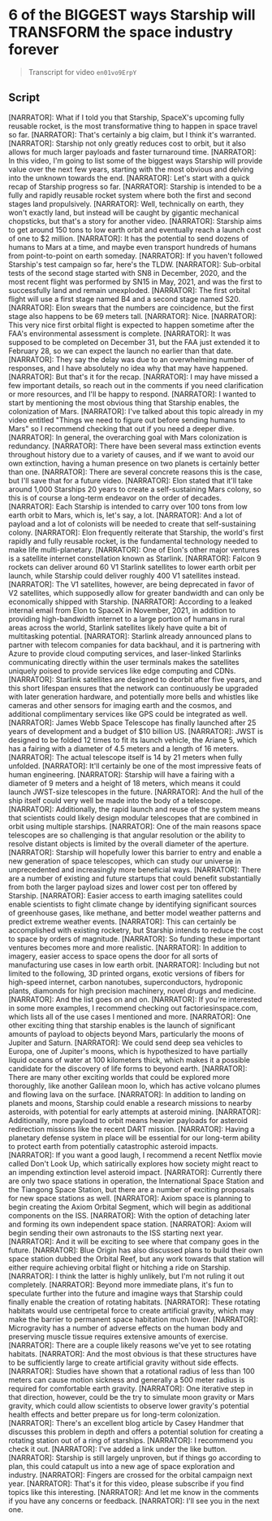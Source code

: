 # 6 of the BIGGEST ways Starship will TRANSFORM the space industry forever

> Transcript for video `en01vo9ErpY`

## Script
[NARRATOR]: What if I told you that Starship, SpaceX's upcoming fully reusable rocket, is the most transformative thing to happen in space travel so far.
[NARRATOR]: That's certainly a big claim, but I think it's warranted.
[NARRATOR]: Starship not only greatly reduces cost to orbit, but it also allows for much larger payloads and faster turnaround time.
[NARRATOR]: In this video, I'm going to list some of the biggest ways Starship will provide value over the next few years, starting with the most obvious and delving into the unknown towards the end.
[NARRATOR]: Let's start with a quick recap of Starship progress so far.
[NARRATOR]: Starship is intended to be a fully and rapidly reusable rocket system where both the first and second stages land propulsively.
[NARRATOR]: Well, technically on earth, they won't exactly land, but instead will be caught by gigantic mechanical chopsticks, but that's a story for another video.
[NARRATOR]: Starship aims to get around 150 tons to low earth orbit and eventually reach a launch cost of one to $2 million.
[NARRATOR]: It has the potential to send dozens of humans to Mars at a time, and maybe even transport hundreds of humans from point-to-point on earth someday.
[NARRATOR]: If you haven't followed Starship's test campaign so far, here's the TLDW.
[NARRATOR]: Sub-orbital tests of the second stage started with SN8 in December, 2020, and the most recent flight was performed by SN15 in May, 2021, and was the first to successfully land and remain unexploded.
[NARRATOR]: The first orbital flight will use a first stage named B4 and a second stage named S20.
[NARRATOR]: Elon swears that the numbers are coincidence, but the first stage also happens to be 69 meters tall.
[NARRATOR]: Nice.
[NARRATOR]: This very nice first orbital flight is expected to happen sometime after the FAA's environmental assessment is complete.
[NARRATOR]: It was supposed to be completed on December 31, but the FAA just extended it to February 28, so we can expect the launch no earlier than that date.
[NARRATOR]: They say the delay was due to an overwhelming number of responses, and I have absolutely no idea why that may have happened.
[NARRATOR]: But that's it for the recap.
[NARRATOR]: I may have missed a few important details, so reach out in the comments if you need clarification or more resources, and I'll be happy to respond.
[NARRATOR]: I wanted to start by mentioning the most obvious thing that Starship enables, the colonization of Mars.
[NARRATOR]: I've talked about this topic already in my video entitled "Things we need to figure out before sending humans to Mars" so I recommend checking that out if you need a deeper dive.
[NARRATOR]: In general, the overarching goal with Mars colonization is redundancy.
[NARRATOR]: There have been several mass extinction events throughout history due to a variety of causes, and if we want to avoid our own extinction, having a human presence on two planets is certainly better than one.
[NARRATOR]: There are several concrete reasons this is the case, but I'll save that for a future video.
[NARRATOR]: Elon stated that it'll take around 1,000 Starships 20 years to create a self-sustaining Mars colony, so this is of course a long-term endeavor on the order of decades.
[NARRATOR]: Each Starship is intended to carry over 100 tons from low earth orbit to Mars, which is, let's say, a lot.
[NARRATOR]: And a lot of payload and a lot of colonists will be needed to create that self-sustaining colony.
[NARRATOR]: Elon frequently reiterate that Starship, the world's first rapidly and fully reusable rocket, is the fundamental technology needed to make life multi-planetary.
[NARRATOR]: One of Elon's other major ventures is a satellite internet constellation known as Starlink.
[NARRATOR]: Falcon 9 rockets can deliver around 60 V1 Starlink satellites to lower earth orbit per launch, while Starship could deliver roughly 400 V1 satellites instead.
[NARRATOR]: The V1 satellites, however, are being deprecated in favor of V2 satellites, which supposedly allow for greater bandwidth and can only be economically shipped with Starship.
[NARRATOR]: According to a leaked internal email from Elon to SpaceX in November, 2021, in addition to providing high-bandwidth internet to a large portion of humans in rural areas across the world, Starlink satellites likely have quite a bit of multitasking potential.
[NARRATOR]: Starlink already announced plans to partner with telecom companies for data backhaul, and it is partnering with Azure to provide cloud computing services, and laser-linked Starlinks communicating directly within the user terminals makes the satellites uniquely poised to provide services like edge computing and CDNs.
[NARRATOR]: Starlink satellites are designed to deorbit after five years, and this short lifespan ensures that the network can continuously be upgraded with later generation hardware, and potentially more bells and whistles like cameras and other sensors for imaging earth and the cosmos, and additional complimentary services like GPS could be integrated as well.
[NARRATOR]: James Webb Space Telescope has finally launched after 25 years of development and a budget of $10 billion US.
[NARRATOR]: JWST is designed to be folded 12 times to fit its launch vehicle, the Ariane 5, which has a fairing with a diameter of 4.5 meters and a length of 16 meters.
[NARRATOR]: The actual telescope itself is 14 by 21 meters when fully unfolded.
[NARRATOR]: It'll certainly be one of the most impressive feats of human engineering.
[NARRATOR]: Starship will have a fairing with a diameter of 9 meters and a height of 18 meters, which means it could launch JWST-size telescopes in the future.
[NARRATOR]: And the hull of the ship itself could very well be made into the body of a telescope.
[NARRATOR]: Additionally, the rapid launch and reuse of the system means that scientists could likely design modular telescopes that are combined in orbit using multiple starships.
[NARRATOR]: One of the main reasons space telescopes are so challenging is that angular resolution or the ability to resolve distant objects is limited by the overall diameter of the aperture.
[NARRATOR]: Starship will hopefully lower this barrier to entry and enable a new generation of space telescopes, which can study our universe in unprecedented and increasingly more beneficial ways.
[NARRATOR]: There are a number of existing and future startups that could benefit substantially from both the larger payload sizes and lower cost per ton offered by Starship.
[NARRATOR]: Easier access to earth imaging satellites could enable scientists to fight climate change by identifying significant sources of greenhouse gases, like methane, and better model weather patterns and predict extreme weather events.
[NARRATOR]: This can certainly be accomplished with existing rocketry, but Starship intends to reduce the cost to space by orders of magnitude.
[NARRATOR]: So funding these important ventures becomes more and more realistic.
[NARRATOR]: In addition to imagery, easier access to space opens the door for all sorts of manufacturing use cases in low earth orbit.
[NARRATOR]: Including but not limited to the following, 3D printed organs, exotic versions of fibers for high-speed internet, carbon nanotubes, superconductors, hydroponic plants, diamonds for high precision machinery, novel drugs and medicine.
[NARRATOR]: And the list goes on and on.
[NARRATOR]: If you're interested in some more examples, I recommend checking out factoriesinspace.com, which lists all of the use cases I mentioned and more.
[NARRATOR]: One other exciting thing that starship enables is the launch of significant amounts of payload to objects beyond Mars, particularly the moons of Jupiter and Saturn.
[NARRATOR]: We could send deep sea vehicles to Europa, one of Jupiter's moons, which is hypothesized to have partially liquid oceans of water at 100 kilometers thick, which makes it a possible candidate for the discovery of life forms to beyond earth.
[NARRATOR]: There are many other exciting worlds that could be explored more thoroughly, like another Galilean moon Io, which has active volcano plumes and flowing lava on the surface.
[NARRATOR]: In addition to landing on planets and moons, Starship could enable a research missions to nearby asteroids, with potential for early attempts at asteroid mining.
[NARRATOR]: Additionally, more payload to orbit means heavier payloads for asteroid redirection missions like the recent DART mission.
[NARRATOR]: Having a planetary defense system in place will be essential for our long-term ability to protect earth from potentially catastrophic asteroid impacts.
[NARRATOR]: If you want a good laugh, I recommend a recent Netflix movie called Don't Look Up, which satirically explores how society might react to an impending extinction level asteroid impact.
[NARRATOR]: Currently there are only two space stations in operation, the International Space Station and the Tiangong Space Station, but there are a number of exciting proposals for new space stations as well.
[NARRATOR]: Axiom space is planning to begin creating the Axiom Orbital Segment, which will begin as additional components on the ISS.
[NARRATOR]: With the option of detaching later and forming its own independent space station.
[NARRATOR]: Axiom will begin sending their own astronauts to the ISS starting next year.
[NARRATOR]: And it will be exciting to see where that company goes in the future.
[NARRATOR]: Blue Origin has also discussed plans to build their own space station dubbed the Orbital Reef, but any work towards that station will either require achieving orbital flight or hitching a ride on Starship.
[NARRATOR]: I think the latter is highly unlikely, but I'm not ruling it out completely.
[NARRATOR]: Beyond more immediate plans, it's fun to speculate further into the future and imagine ways that Starship could finally enable the creation of rotating habitats.
[NARRATOR]: These rotating habitats would use centripetal force to create artificial gravity, which may make the barrier to permanent space habitation much lower.
[NARRATOR]: Microgravity has a number of adverse effects on the human body and preserving muscle tissue requires extensive amounts of exercise.
[NARRATOR]: There are a couple likely reasons we've yet to see rotating habitats.
[NARRATOR]: And the most obvious is that these structures have to be sufficiently large to create artificial gravity without side effects.
[NARRATOR]: Studies have shown that a rotational radius of less than 100 meters can cause motion sickness and generally a 500 meter radius is required for comfortable earth gravity.
[NARRATOR]: One iterative step in that direction, however, could be the try to simulate moon gravity or Mars gravity, which could allow scientists to observe lower gravity's potential health effects and better prepare us for long-term colonization.
[NARRATOR]: There's an excellent blog article by Casey Handmer that discusses this problem in depth and offers a potential solution for creating a rotating station out of a ring of starships.
[NARRATOR]: I recommend you check it out.
[NARRATOR]: I've added a link under the like button.
[NARRATOR]: Starship is still largely unproven, but if things go according to plan, this could catapult us into a new age of space exploration and industry.
[NARRATOR]: Fingers are crossed for the orbital campaign next year.
[NARRATOR]: That's it for this video, please subscribe if you find topics like this interesting.
[NARRATOR]: And let me know in the comments if you have any concerns or feedback.
[NARRATOR]: I'll see you in the next one.
